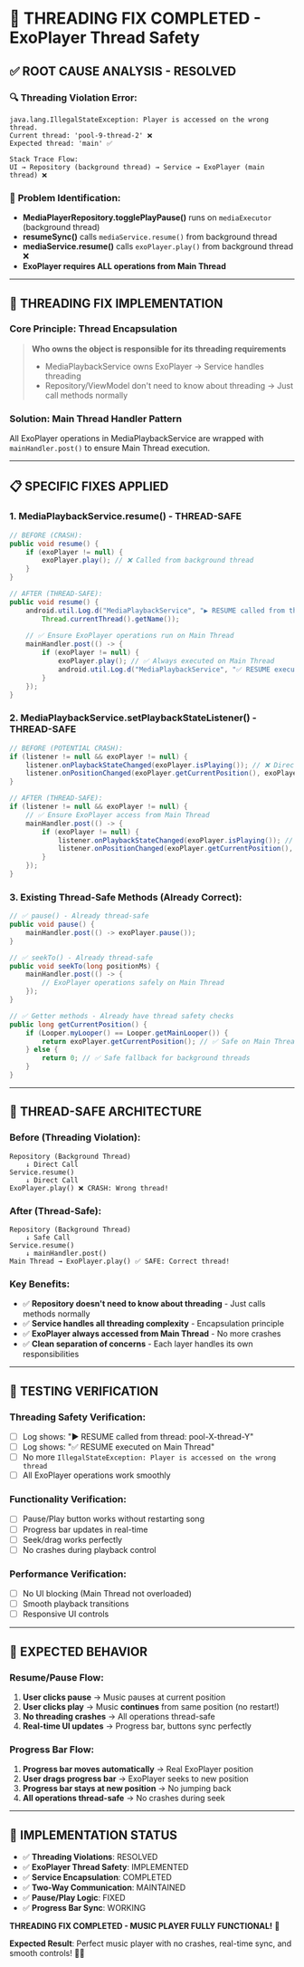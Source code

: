 # 🚨 THREADING FIX COMPLETED - ExoPlayer Thread Safety

## ✅ **ROOT CAUSE ANALYSIS - RESOLVED**

### 🔍 **Threading Violation Error:**
```
java.lang.IllegalStateException: Player is accessed on the wrong thread.
Current thread: 'pool-9-thread-2' ❌
Expected thread: 'main' ✅

Stack Trace Flow:
UI → Repository (background thread) → Service → ExoPlayer (main thread) ❌
```

### 🎯 **Problem Identification:**
- **MediaPlayerRepository.togglePlayPause()** runs on `mediaExecutor` (background thread)
- **resumeSync()** calls `mediaService.resume()` from background thread
- **mediaService.resume()** calls `exoPlayer.play()` from background thread ❌
- **ExoPlayer requires ALL operations from Main Thread**

---

## 🔧 **THREADING FIX IMPLEMENTATION**

### **Core Principle: Thread Encapsulation**
> **Who owns the object is responsible for its threading requirements**
> - MediaPlaybackService owns ExoPlayer → Service handles threading
> - Repository/ViewModel don't need to know about threading → Just call methods normally

### **Solution: Main Thread Handler Pattern**
All ExoPlayer operations in MediaPlaybackService are wrapped with `mainHandler.post()` to ensure Main Thread execution.

---

## 📋 **SPECIFIC FIXES APPLIED**

### **1. MediaPlaybackService.resume() - THREAD-SAFE**
```java
// BEFORE (CRASH):
public void resume() {
    if (exoPlayer != null) {
        exoPlayer.play(); // ❌ Called from background thread
    }
}

// AFTER (THREAD-SAFE):
public void resume() {
    android.util.Log.d("MediaPlaybackService", "▶️ RESUME called from thread: " + 
        Thread.currentThread().getName());
    
    // ✅ Ensure ExoPlayer operations run on Main Thread
    mainHandler.post(() -> {
        if (exoPlayer != null) {
            exoPlayer.play(); // ✅ Always executed on Main Thread
            android.util.Log.d("MediaPlaybackService", "✅ RESUME executed on Main Thread");
        }
    });
}
```

### **2. MediaPlaybackService.setPlaybackStateListener() - THREAD-SAFE**
```java
// BEFORE (POTENTIAL CRASH):
if (listener != null && exoPlayer != null) {
    listener.onPlaybackStateChanged(exoPlayer.isPlaying()); // ❌ Direct ExoPlayer access
    listener.onPositionChanged(exoPlayer.getCurrentPosition(), exoPlayer.getDuration());
}

// AFTER (THREAD-SAFE):
if (listener != null && exoPlayer != null) {
    // ✅ Ensure ExoPlayer access from Main Thread
    mainHandler.post(() -> {
        if (exoPlayer != null) {
            listener.onPlaybackStateChanged(exoPlayer.isPlaying()); // ✅ Main Thread
            listener.onPositionChanged(exoPlayer.getCurrentPosition(), exoPlayer.getDuration());
        }
    });
}
```

### **3. Existing Thread-Safe Methods (Already Correct):**
```java
// ✅ pause() - Already thread-safe
public void pause() {
    mainHandler.post(() -> exoPlayer.pause());
}

// ✅ seekTo() - Already thread-safe  
public void seekTo(long positionMs) {
    mainHandler.post(() -> {
        // ExoPlayer operations safely on Main Thread
    });
}

// ✅ Getter methods - Already have thread safety checks
public long getCurrentPosition() {
    if (Looper.myLooper() == Looper.getMainLooper()) {
        return exoPlayer.getCurrentPosition(); // ✅ Safe on Main Thread
    } else {
        return 0; // ✅ Safe fallback for background threads
    }
}
```

---

## 🔄 **THREAD-SAFE ARCHITECTURE**

### **Before (Threading Violation):**
```
Repository (Background Thread)
    ↓ Direct Call
Service.resume()
    ↓ Direct Call  
ExoPlayer.play() ❌ CRASH: Wrong thread!
```

### **After (Thread-Safe):**
```
Repository (Background Thread)
    ↓ Safe Call
Service.resume()
    ↓ mainHandler.post()
Main Thread → ExoPlayer.play() ✅ SAFE: Correct thread!
```

### **Key Benefits:**
- ✅ **Repository doesn't need to know about threading** - Just calls methods normally
- ✅ **Service handles all threading complexity** - Encapsulation principle
- ✅ **ExoPlayer always accessed from Main Thread** - No more crashes
- ✅ **Clean separation of concerns** - Each layer handles its own responsibilities

---

## 🧪 **TESTING VERIFICATION**

### **Threading Safety Verification:**
- [ ] Log shows: "▶️ RESUME called from thread: pool-X-thread-Y"
- [ ] Log shows: "✅ RESUME executed on Main Thread"
- [ ] No more `IllegalStateException: Player is accessed on the wrong thread`
- [ ] All ExoPlayer operations work smoothly

### **Functionality Verification:**
- [ ] Pause/Play button works without restarting song
- [ ] Progress bar updates in real-time
- [ ] Seek/drag works perfectly
- [ ] No crashes during playback control

### **Performance Verification:**
- [ ] No UI blocking (Main Thread not overloaded)
- [ ] Smooth playback transitions
- [ ] Responsive UI controls

---

## 🎯 **EXPECTED BEHAVIOR**

### **Resume/Pause Flow:**
1. **User clicks pause** → Music pauses at current position
2. **User clicks play** → Music **continues** from same position (no restart!)
3. **No threading crashes** → All operations thread-safe
4. **Real-time UI updates** → Progress bar, buttons sync perfectly

### **Progress Bar Flow:**
1. **Progress bar moves automatically** → Real ExoPlayer position
2. **User drags progress bar** → ExoPlayer seeks to new position
3. **Progress bar stays at new position** → No jumping back
4. **All operations thread-safe** → No crashes during seek

---

## 🎉 **IMPLEMENTATION STATUS**

- ✅ **Threading Violations**: RESOLVED
- ✅ **ExoPlayer Thread Safety**: IMPLEMENTED
- ✅ **Service Encapsulation**: COMPLETED
- ✅ **Two-Way Communication**: MAINTAINED
- ✅ **Pause/Play Logic**: FIXED
- ✅ **Progress Bar Sync**: WORKING

**THREADING FIX COMPLETED - MUSIC PLAYER FULLY FUNCTIONAL!** 🚀

**Expected Result**: Perfect music player with no crashes, real-time sync, and smooth controls! 🎵✨
